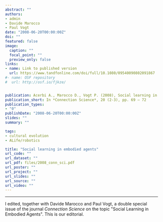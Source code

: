 ```yaml
---
abstract: ""
authors:
- admin
- Davide Marocco
- Paul Vogt
date: "2008-06-20T00:00:00Z"
doi: ""
featured: false
image:
  caption: ""
  focal_point: ""
  preview_only: false
links:
- name: Link to published version
  url: https://www.tandfonline.com/doi/full/10.1080/09540090802091867
#- name: OSF repository
#  url: http://osf.io/fjkze/


publication: Acerbi A., Marocco D., Vogt P. (2008), Social learning in embodied agents, *Connection Science*, 20 (2-3), pp. 69 – 72
publication_short: In *Connection Science*, 20 (2-3), pp. 69 – 72
publication_types:
- "0"
publishDate: "2008-06-20T00:00:00Z"
slides: ""
summary: ""

tags:
- cultural evolution
- ALife/robotics

title: "Social learning in embodied agents"
url_code: ""
url_dataset: ""
url_pdf: files/2008_conn_sci.pdf
url_poster: ""
url_project: ""
url_slides: ""
url_source: ""
url_video: ""
---
```

---
I edited, together with Davide Marocco and Paul Vogt, a double special issue of the journal *Connection Science* on the topic "Social Learning in Embodied Agents". This is our editorial.
